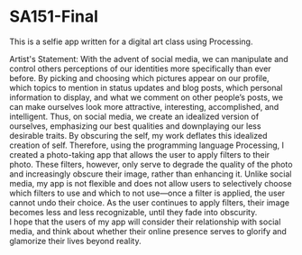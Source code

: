 SA151-Final
===========

This is a selfie app written for a digital art class using Processing.

Artist's Statement:
	With the advent of social media, we can manipulate and control others perceptions of our identities more specifically than ever before. By picking and choosing which pictures appear on our profile, which topics to mention in status updates and blog posts, which personal information to display, and what we comment on other people’s posts, we can make ourselves look more attractive, interesting, accomplished, and intelligent.  Thus, on social media, we create an idealized version of ourselves, emphasizing our best qualities and downplaying our less desirable traits.
	By obscuring the self, my work deflates this idealized creation of self. Therefore, using the programming language Processing, I created a photo-taking app that allows the user to apply filters to their photo. These filters, however, only serve to degrade the quality of the photo and increasingly obscure their image, rather than enhancing it.  Unlike social media, my app is not flexible and does not allow users to selectively choose which filters to use and which to not use—once a filter is applied, the user cannot undo their choice. As the user continues to apply filters, their image becomes less and less recognizable, until they fade into obscurity.  
	I hope that the users of my app will consider their relationship with social media, and think about whether their online presence serves to glorify and glamorize their lives beyond reality.



